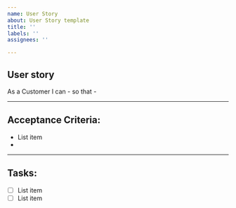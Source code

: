 ```yaml
---
name: User Story
about: User Story template
title: ''
labels: ''
assignees: ''

---
```


## User story
As a Customer I can - so that -

___
## Acceptance Criteria:

 - List item
 - 

___
## Tasks:
 - [ ] List item
 - [ ] List item
